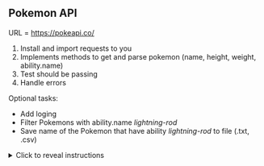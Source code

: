 ## Pokemon API

URL = https://pokeapi.co/

1. Install and import requests to you
2. Implements methods to get and parse pokemon (name, height, weight, ability.name)
3. Test should be passing
4. Handle errors

Optional tasks:

- Add loging
- Filter Pokemons with ability.name *lightning-rod*
- Save name of the Pokemon that have ability *lightning-rod* to file (.txt, .csv)

<details>
<summary>Click to reveal instructions</summary>

Step-by-Step Guide to Implementing Pokémon API Interaction
1. Import Necessary Module:

- Begin by importing the requests module in your Python script. This module will be used to make HTTP requests to the Pokémon API.
2. Define Constants:

- Define a constant variable to hold the base URL of the Pokémon API. This will be used to construct the complete URL for fetching Pokémon data.
3. Create Function to Get Pokémon Data:

- Define a function, let's call it get_pokemon_data, that takes the name of a Pokémon as input.
- Inside this function, construct the complete URL by appending the Pokémon name to the base URL.
- Use the requests.get() function to make a GET request to the constructed URL.
- Check the status code of the response. If it's 200, return the JSON data from the response. Otherwise, raise a custom exception (e.g., PokemonNotFoundException) to indicate that the Pokémon was not found.
4. Create Function to Parse Pokémon Details:

- Define a function, perhaps named parse_pokemon_details, that takes the Pokémon data (JSON) as input.
- Extract relevant details from the Pokémon data, such as name, height, weight, and abilities.
- Return these details in a structured format, such as a dictionary.
5. Define Custom Exception:

- Define a custom exception class, such as PokemonNotFoundException, to handle cases where a Pokémon is not found.
- This exception class can inherit from the base Exception class.

</details>
